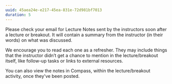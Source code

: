 ```yaml
---
uuid: 45aea24e-e217-45ea-831e-72d981bf7013
duration: 5
---
```


Please check your email for Lecture Notes sent by the instructors soon after a lecture or breakout. It will contain a summary from the instructor (in their words) on what was discussed.

We encourage you to read each one as a refresher. They may include things that the instructor didn’t get a chance to mention in the lecture/breakout itself, like follow-up tasks or links to external resources.

You can also view the notes in Compass, within the lecture/breakout activity, once they've been posted.
